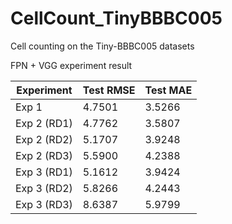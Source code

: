 # CellCount_TinyBBBC005
Cell counting on the Tiny-BBBC005 datasets



FPN + VGG experiment result

| Experiment |  Test RMSE | Test MAE|
|----------- | ----------- |----------- |
|Exp 1       | 4.7501     | 3.5266|
|Exp 2 (RD1) | 4.7762 | 3.5807|
|Exp 2 (RD2) | 5.1707 | 3.9248|
|Exp 2 (RD3) | 5.5900 | 4.2388|
|Exp 3 (RD1) | 5.1612 | 3.9424|
|Exp 3 (RD2) | 5.8266 | 4.2443|
|Exp 3 (RD3) | 8.6387 | 5.9799|

